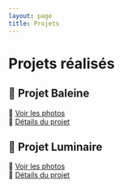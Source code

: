 ```yaml
---
layout: page
title: Projets
---
```


# Projets réalisés  

## 📌 Projet Baleine  
🔗 [Voir les photos](https://instagram.com/projetbaleine)  
🔗 [Détails du projet](https://github.com/utilisateur/projet-baleine)  

## 📌 Projet Luminaire  
🔗 [Voir les photos](https://instagram.com/projetluminaire)  
🔗 [Détails du projet](https://github.com/utilisateur/projet-luminaire)  
